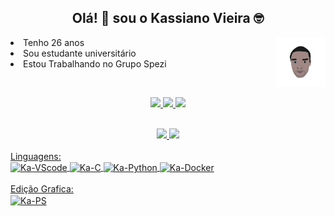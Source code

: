 <h2 align= 'center'> Olá! 👋 sou o Kassiano Vieira 🤓
</h2>

<p>
  <img align= 'right' height="80" src= "https://github.com/KassianoV/KassianoV/blob/2f101df415d8350c0198f24052662e8c4b5ffbf8/image/Caricatura.png" />
    <li align= 'left'>Tenho 26 anos </li>
    <li align= 'left'>Sou estudante universitário</li>
    <li align= 'left'>Estou Trabalhando no Grupo Spezi </li>
</p><br/>

<p align= 'center' >
<a href="https://www.linkedin.com/in/kassianovieira/" />
    <img src= "https://img.shields.io/badge/linkedin-%230077B5.svg?&style=for-the-badge&logo=linkedin&logoColor=white" />
    </a>
    <a href= "https://t.me/Kassiano_V"/>
    <img src= "https://img.shields.io/badge/Telegram-2CA5E0?style=for-the-badge&logo=telegram&logoColor=white" />
    </a>
    <a href= "kassianovieira@id.uff.br" />
    <img src= "https://img.shields.io/badge/Gmail-D14836?style=for-the-badge&logo=gmail&logoColor=white" />
    </p><br/>
    
<div align="center">
  <a href="https://github.com/KassianoV">
  <img height="150em" src="https://github-readme-stats.vercel.app/api?username=KassianoV&show_icons=true&theme=radical&include_all_commits=true&count_private=true"/>
  <img height="150em" src="https://github-readme-stats.vercel.app/api/top-langs/?username=KassianoV&layout=compact&langs_count=7&theme=radical"/>
</div>

<div style="display: 
inline_block"><br>
  Linguagens:<br/>
  <img align="center" alt="Ka-VScode" height="30" width="40" src= "https://cdn.jsdelivr.net/gh/devicons/devicon/icons/vscode/vscode-original.svg">
  <img align="center" alt="Ka-C" height="30" width="40" src="https://cdn.jsdelivr.net/gh/devicons/devicon/icons/c/c-original.svg">
  <img align="center" alt="Ka-Python" height="30" width="40" src="https://cdn.jsdelivr.net/gh/devicons/devicon/icons/python/python-original.svg">
   <img align="center" alt="Ka-Docker" height="30" width="40" src="![image](https://github.com/user-attachments/assets/f4296d13-e497-4632-8cb9-07be07c94f8e)
">
  <br/><br/>
  Edição Grafica:<br/>
  <img align="center" alt="Ka-PS" height="30" width="40" src="https://cdn.jsdelivr.net/gh/devicons/devicon/icons/photoshop/photoshop-plain.svg">
</div>

